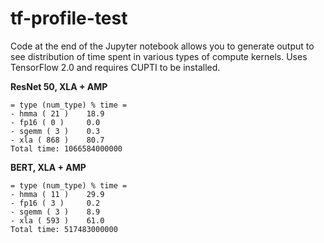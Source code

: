 # tf-profile-test

Code at the end of the Jupyter notebook allows you to generate output to see distribution of time spent in various types of compute kernels. Uses TensorFlow 2.0 and requires CUPTI to be installed.

**ResNet 50, XLA + AMP**

```
= type (num_type) % time =
- hmma ( 21 )	 18.9
- fp16 ( 0 )	 0.0
- sgemm ( 3 )	 0.3
- xla ( 868 )	 80.7
Total time: 1066584000000
```

**BERT, XLA + AMP**

```
= type (num_type) % time =
- hmma ( 11 )	 29.9
- fp16 ( 3 )	 0.2
- sgemm ( 3 )	 8.9
- xla ( 593 )	 61.0
Total time: 517483000000

```
